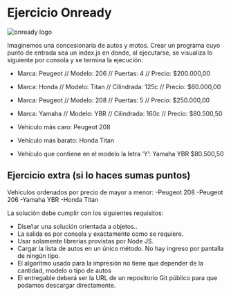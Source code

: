 # Ejercicio Onready

<img src="https://onready.com.ar/static/images/logo-color-horizontal.png" title="onready logo" />

Imaginemos una concesionaria de autos y motos.
Crear un programa cuyo punto de entrada sea un index.js en donde, al ejecutarse, se visualiza lo siguiente por consola y se termina la ejecución:

- Marca: Peugeot // Modelo: 206 // Puertas: 4 // Precio: $200.000,00
- Marca: Honda // Modelo: Titan // Cilindrada: 125c // Precio: $60.000,00
- Marca: Peugeot // Modelo: 208 // Puertas: 5 // Precio: $250.000,00
- Marca: Yamaha // Modelo: YBR // Cilindrada: 160c // Precio: $80.500,50

- Vehículo más caro: Peugeot 208
- Vehículo más barato: Honda Titan
- Vehículo que contiene en el modelo la letra ‘Y’: Yamaha YBR $80.500,50


## Ejercicio extra (si lo haces sumas puntos)

Vehículos ordenados por precio de mayor a menor:
-Peugeot 208
-Peugeot 206
-Yamaha YBR
-Honda Titan

La solución debe cumplir con los siguientes requisitos:
- Diseñar una solución orientada a objetos..
- La salida es por consola y exactamente como se requiere.
- Usar solamente librerías provistas por Node JS.
- Cargar la lista de autos en un único método. No hay ingreso por pantalla de ningún tipo.
- El algoritmo usado para la impresión no tiene que depender de la cantidad, modelo o tipo de autos
- El entregable deberá ser la URL de un repositorio Git público para que podamos descargar directamente.

